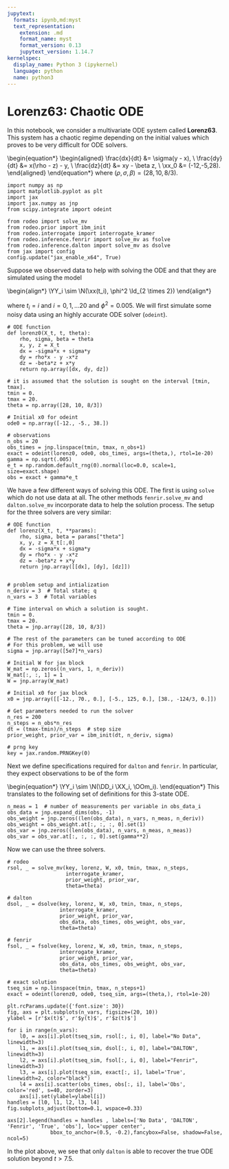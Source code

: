 ```yaml
---
jupytext:
  formats: ipynb,md:myst
  text_representation:
    extension: .md
    format_name: myst
    format_version: 0.13
    jupytext_version: 1.14.7
kernelspec:
  display_name: Python 3 (ipykernel)
  language: python
  name: python3
---
```


# Lorenz63: Chaotic ODE

In this notebook, we consider a multivariate ODE system called **Lorenz63**. This system has a chaotic regime depending on the initial values which proves to be very difficult for ODE solvers.

\begin{equation*}
  \begin{aligned}
    \frac{dx}{dt} &= \sigma(y - x), \\
    \frac{dy}{dt} &= x(\rho - z) - y, \\
    \frac{dz}{dt} &= xy - \beta z, \\
    \xx_0 &= (-12,-5,28).
  \end{aligned}
\end{equation*}
where $(\rho, \sigma, \beta) = (28, 10, 8/3)$.

```{code-cell} ipython3
import numpy as np
import matplotlib.pyplot as plt
import jax
import jax.numpy as jnp
from scipy.integrate import odeint

from rodeo import solve_mv
from rodeo.prior import ibm_init
from rodeo.interrogate import interrogate_kramer
from rodeo.inference.fenrir import solve_mv as fsolve
from rodeo.inference.dalton import solve_mv as dsolve
from jax import config
config.update("jax_enable_x64", True)
```

Suppose we observed data to help with solving the ODE and that they are simulated using the model

\begin{align*}
\YY_i \sim \N(\xx(t_i), \phi^2 \Id_{2 \times 2})
\end{align*}

where $t_i = i$ and $i=0,1,\ldots 20$ and $\phi^2 = 0.005$. We will first simulate some noisy data using an highly accurate ODE solver (`odeint`).

```{code-cell} ipython3
# ODE function
def lorenz0(X_t, t, theta):
    rho, sigma, beta = theta
    x, y, z = X_t
    dx = -sigma*x + sigma*y
    dy = rho*x - y -x*z
    dz = -beta*z + x*y
    return np.array([dx, dy, dz])

# it is assumed that the solution is sought on the interval [tmin, tmax]. 
tmin = 0.
tmax = 20.
theta = np.array([28, 10, 8/3])

# Initial x0 for odeint
ode0 = np.array([-12., -5., 38.])

# observations
n_obs = 20
obs_times = jnp.linspace(tmin, tmax, n_obs+1)
exact = odeint(lorenz0, ode0, obs_times, args=(theta,), rtol=1e-20)
gamma = np.sqrt(.005)
e_t = np.random.default_rng(0).normal(loc=0.0, scale=1, size=exact.shape)
obs = exact + gamma*e_t
```

We have a few different ways of solving this ODE. The first is using `solve` which do not use data at all. The other methods `fenrir.solve_mv` and `dalton.solve_mv` incorporate data to help the solution process. The setup for the three solvers are very similar:

```{code-cell} ipython3
# ODE function
def lorenz(X_t, t, **params):
    rho, sigma, beta = params["theta"]
    x, y, z = X_t[:,0]
    dx = -sigma*x + sigma*y
    dy = rho*x - y -x*z
    dz = -beta*z + x*y
    return jnp.array([[dx], [dy], [dz]])


# problem setup and intialization
n_deriv = 3  # Total state; q
n_vars = 3  # Total variables

# Time interval on which a solution is sought.
tmin = 0.
tmax = 20.
theta = jnp.array([28, 10, 8/3])

# The rest of the parameters can be tuned according to ODE
# For this problem, we will use
sigma = jnp.array([5e7]*n_vars)

# Initial W for jax block
W_mat = np.zeros((n_vars, 1, n_deriv))
W_mat[:, :, 1] = 1
W = jnp.array(W_mat)

# Initial x0 for jax block
x0 = jnp.array([[-12., 70., 0.], [-5., 125, 0.], [38., -124/3, 0.]])

# Get parameters needed to run the solver
n_res = 200
n_steps = n_obs*n_res
dt = (tmax-tmin)/n_steps  # step size
prior_weight, prior_var = ibm_init(dt, n_deriv, sigma)

# prng key
key = jax.random.PRNGKey(0)
```

Next we define specifications required for `dalton` and `fenrir`. In particular, they expect observations to be of the form

\begin{equation*}
\YY_i \sim \N(\DD_i \XX_i, \OOm_i).
\end{equation*}
This translates to the following set of definitions for this 3-state ODE.

```{code-cell} ipython3
n_meas = 1  # number of measurements per variable in obs_data_i
obs_data = jnp.expand_dims(obs, -1) 
obs_weight = jnp.zeros((len(obs_data), n_vars, n_meas, n_deriv))
obs_weight = obs_weight.at[:, :, :, 0].set(1)
obs_var = jnp.zeros((len(obs_data), n_vars, n_meas, n_meas))
obs_var = obs_var.at[:, :, :, 0].set(gamma**2)
```

Now we can use the three solvers.

```{code-cell} ipython3
# rodeo
rsol, _ = solve_mv(key, lorenz, W, x0, tmin, tmax, n_steps,
                   interrogate_kramer,
                   prior_weight, prior_var,
                   theta=theta)

# dalton
dsol, _ = dsolve(key, lorenz, W, x0, tmin, tmax, n_steps,
                 interrogate_kramer,
                 prior_weight, prior_var,
                 obs_data, obs_times, obs_weight, obs_var,
                 theta=theta)

# fenrir
fsol, _ = fsolve(key, lorenz, W, x0, tmin, tmax, n_steps,
                 interrogate_kramer,
                 prior_weight, prior_var,
                 obs_data, obs_times, obs_weight, obs_var,
                 theta=theta)
```

```{code-cell} ipython3
# exact solution
tseq_sim = np.linspace(tmin, tmax, n_steps+1)
exact = odeint(lorenz0, ode0, tseq_sim, args=(theta,), rtol=1e-20)

plt.rcParams.update({'font.size': 30})
fig, axs = plt.subplots(n_vars, figsize=(20, 10))
ylabel = [r'$x(t)$', r'$y(t)$', r'$z(t)$']

for i in range(n_vars):
    l0, = axs[i].plot(tseq_sim, rsol[:, i, 0], label="No Data", linewidth=3)
    l1, = axs[i].plot(tseq_sim, dsol[:, i, 0], label="DALTON", linewidth=3)
    l2, = axs[i].plot(tseq_sim, fsol[:, i, 0], label="Fenrir", linewidth=3)
    l3, = axs[i].plot(tseq_sim, exact[:, i], label='True', linewidth=2, color="black")
    l4 = axs[i].scatter(obs_times, obs[:, i], label='Obs', color='red', s=40, zorder=3)
    axs[i].set(ylabel=ylabel[i])
handles = [l0, l1, l2, l3, l4]
fig.subplots_adjust(bottom=0.1, wspace=0.33)

axs[2].legend(handles = handles , labels=['No Data', 'DALTON', 'Fenrir', 'True', 'obs'], loc='upper center', 
              bbox_to_anchor=(0.5, -0.2),fancybox=False, shadow=False, ncol=5)
```

In the plot above, we see that only `dalton` is able to recover the true ODE solution beyond $t>7.5$.
